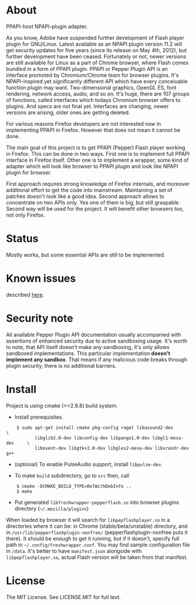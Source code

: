 About
=====

PPAPI-host NPAPI-plugin adapter.

As you know, Adobe have suspended further development of Flash player
plugin for GNU/Linux. Latest available as an NPAPI plugin version 11.2
will get security updates for five years (since its release on May
4th, 2012), but further development have been ceased. Fortunately or
not, newer versions are still available for Linux as a part of Chrome
browser, where Flash comes bundled in a form of PPAPI plugin. PPAPI or
Pepper Plugin API is an interface promoted by Chromium/Chrome team for
browser plugins. It's NPAPI-inspired yet significantly different API
which have every conceivable function plugin may want. Two-dimensional
graphics, OpenGL ES, font rendering, network access, audio, and so
on. It's huge, there are 107 groups of functions, called interfaces
which todays Chromium browser offers to plugins. And specs are not
final yet. Interfaces are changing, newer versions are arising, older
ones are getting deleted.

For various reasons Firefox developers are not interested now in
implementing PPAPI in Firefox.  However that does not mean it cannot
be done.

The main goal of this project is to get PPAPI (Pepper) Flash player
working in Firefox. This can be done in two ways. First one is to
implement full PPAPI interface in Firefox itself. Other one is to
implement a wrapper, some kind of adapter which will look like browser
to PPAPI plugin and look like NPAPI plugin for browser.

First approach requires strong knowledge of Firefox internals, and
moreover additional effort to get the code into
mainstream. Maintaining a set of patches doesn't look like a good
idea. Second approach allows to concentrate on two APIs only. Yes one
of them is big, but still graspable. Second way will be used for the
project. It will benefit other browsers too, not only Firefox.


Status
======

Mostly works, but some essential APIs are still to be implemented.

Known issues
============

described [here](doc/known-issues.md).

Security note
=============

All available Pepper Plugin API documentation usually accompanied with
assertions of enhanced security due to active sandboxing usage. It's
worth to note, that API itself doesn't make any sandboxing, it's only
allows sandboxed implementations. This particular implementation
**doesn't implement any sandbox**. That means if any malicious code breaks
through plugin security, there is no additional barriers.

Install
=======

Project is using cmake (>=2.8.8) build system.

* Install prerequisites.
```
    $ sudo apt-get install cmake pkg-config ragel libasound2-dev            \
           libglib2.0-dev libconfig-dev libpango1.0-dev libgl1-mesa-dev     \
           libevent-dev libgtk+2.0-dev libgles2-mesa-dev libxrandr-dev g++
```
* (optional) To enable PulseAudio support, install `libpulse-dev`.

* To make `build` subdirectory, go to `src` then, call
```
    $ cmake -DCMAKE_BUILD_TYPE=RelWithDebInfo ..
    $ make
```

* Put generated `libfreshwrapper-pepperflash.so` into browser plugins directory (`~/.mozilla/plugins`)


When loaded by browser it will search for `libpepflashplayer.so` in a directories
where it can be: in Chrome (stable/beta/unstable) directory, and in
`/usr/lib/pepperflashplugin-nonfree/` (pepperflashplugin-nonfree puts it there).
It should be enough to get it running, but if it doesn't, specify full path in
`~/.config/freshwrapper.conf`. You may find sample configuration file in `/data`.
It's better to have `manifest.json` alongside with `libpepflashplayer.so`,
actual Flash version will be taken from that manifest.

License
=======

The MIT License. See LICENSE.MIT for full text.

